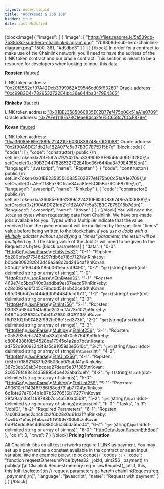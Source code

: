 ```yaml
---
layout: nodes.liquid
title: "Addresses & Job IDs"
hidden: true
date: Last Modified
---
```

[block:image]
{
  "images": [
    {
      "image": [
        "https://files.readme.io/5a589db-7b88b8d-sub-hero-chainlink-diagram.png",
        "7b88b8d-sub-hero-chainlink-diagram.png",
        1500,
        361,
        "#d9dbe3"
      ]
    }
  ]
}
[/block]
In order for a contract to make use of the Chainlink network, you'll need to have the address of the LINK token contract and our oracle contract. This section is meant to be a resource for developers when looking to input this data.

**Ropsten** (<a href="https://ropsten.chain.link/" target="_blank" rel="noreferrer, noopener">faucet</a>)

LINK token address: <a href="https://ropsten.etherscan.io/address/0x20fE562d797A42Dcb3399062AE9546cd06f63280" target="_blank" rel="noreferrer, noopener">"0x20fE562d797A42Dcb3399062AE9546cd06f63280"</a>
Oracle address: <a href="https://ropsten.etherscan.io/address/0xc99B3D447826532722E41bc36e644ba3479E4365" target="_blank" rel="noreferrer, noopener">"0xc99B3D447826532722E41bc36e644ba3479E4365"</a>

**Rinkeby** (<a href="https://rinkeby.chain.link/" target="_blank" rel="noreferrer, noopener">faucet</a>)

LINK token address: <a href="https://rinkeby.etherscan.io/address/0x01BE23585060835E02B77ef475b0Cc51aA1e0709" target="_blank" rel="noreferrer, noopener">"0x01BE23585060835E02B77ef475b0Cc51aA1e0709"</a>
Oracle address: <a href="https://rinkeby.etherscan.io/address/0x7AFe1118Ea78C1eae84ca8feE5C65Bc76CcF879e" target="_blank" rel="noreferrer, noopener">"0x7AFe1118Ea78C1eae84ca8feE5C65Bc76CcF879e"</a>

**Kovan** (<a href="https://kovan.chain.link/" target="_blank" rel="noreferrer, noopener">faucet</a>)

LINK token address: <a href="https://kovan.etherscan.io/address/0xa36085F69e2889c224210F603D836748e7dC0088" target="_blank" rel="noreferrer, noopener">"0xa36085F69e2889c224210F603D836748e7dC0088"</a>
Oracle address: <a href="https://kovan.etherscan.io/address/0x2f90A6D021db21e1B2A077c5a37B3C7E75D15b7e" target="_blank" rel="noreferrer, noopener">"0x2f90A6D021db21e1B2A077c5a37B3C7E75D15b7e"</a>
[block:code]
{
  "codes": [
    {
      "code": "constructor() public {\n  setLinkToken(0x20fE562d797A42Dcb3399062AE9546cd06f63280);\n  setOracle(0xc99B3D447826532722E41bc36e644ba3479E4365);\n}",
      "language": "javascript",
      "name": "Ropsten"
    },
    {
      "code": "constructor() public {\n  setLinkToken(0x01BE23585060835E02B77ef475b0Cc51aA1e0709);\n  setOracle(0x7AFe1118Ea78C1eae84ca8feE5C65Bc76CcF879e);\n}",
      "language": "javascript",
      "name": "Rinkeby"
    },
    {
      "code": "constructor() public {\n  setLinkToken(0xa36085F69e2889c224210F603D836748e7dC0088);\n  setOracle(0x2f90A6D021db21e1B2A077c5a37B3C7E75D15b7e);\n}",
      "language": "javascript",
      "name": "Kovan"
    }
  ]
}
[/block]
You will need the `JobID` as bytes when requesting data from Chainlink. We have pre-made jobs available for you. Types with a Multiplier indicate that the value received from the given endpoint will be multiplied by the specified "times" value before being written to the blockchain. *If you use a JobId with a [Multiply](doc:adapters#section-multiply) adapter without specifying a "times" parameter, the result will be multiplied by 0.* The string value of the JobIDs will need to be given to the Request as bytes.
[block:parameters]
{
  "data": {
    "0-0": "[HttpGet](doc:adapters#section-httpget)\n[JsonParse](doc:adapters#section-jsonparse)\n[EthBytes32](doc:adapters#section-ethbytes32)",
    "0-1": "Ropsten: 5b280bfed77646d297fdb6e718c7127a\nRinkeby: b0bde308282843d49a3a8d2dd2464af1\nKovan: 50fc4215f89443d185b061e5d7af9490",
    "0-2": "`get`(string)\n`path`(dot-delimited string or array of strings)",
    "1-0": "[HttpPost](doc:adapters#section-httppost)\n[JsonParse](doc:adapters#section-jsonparse)\n[EthBytes32](doc:adapters#section-ethbytes32)",
    "1-1": "Ropsten: 469e74c5bca740c0addba9ea67eecc51\nRinkeby: c28c092ad6f045c79bdbd54ebb42ce4d\nKovan: b9fd06bb42dd444db1b944849cbffb11",
    "1-2": "`post`(string)\n`path`(dot-delimited string or array of strings)",
    "2-0": "[HttpGet](doc:adapters#section-httpget)\n[JsonParse](doc:adapters#section-jsonparse)\n[EthInt256](doc:adapters#section-ethint256)",
    "2-1": "Ropsten: 93032b68d4704fa6be2c3ccf7a23c107\nRinkeby: 648f1b4629324c7ab41b7980b3091138\nKovan: f9d13102fb90482f992fc06e15ed373b",
    "2-2": "`get`(string)\n`path`(dot-delimited string or array of strings)",
    "3-0": "[HttpGet](doc:adapters#section-httpget)\n[JsonParse](doc:adapters#section-jsonparse)\n[Multiply](doc:adapters#secion-multiply)\n[EthInt256](doc:adapters#section-ethint256)",
    "3-1": "Ropsten: e055293deb37425ba83a2d5870c57649\nRinkeby: c8084988f0b54520ba17945c4a2ab7bc\nKovan: ad752d90098243f8a5c91059d3e5616c",
    "3-2": "`get`(string)\n`path`(dot-delimited string or array of strings)\n`times`(int)",
    "4-0": "[HttpGet](doc:adapters#section-httpget)\n[JsonParse](doc:adapters#section-jsonparse)\n[EthUint256](doc:adapters#section-ethuint256)",
    "4-1": "Ropsten: fb5fb7b18921487fb26503cb075abf41\nRinkeby: 367c3cb39ab34bccad27deea5e37f365\nKovan: 2c6578f488c843588954be403aba2deb",
    "4-2": "`get`(string)\n`path`(dot-delimited string or array of strings)",
    "5-0": "[HttpGet](doc:adapters#section-httpget)\n[JsonParse](doc:adapters#section-jsonparse)\n[Multiply](doc:adapters#secion-multiply)\n[EthUint256](doc:adapters#section-ethuint256)",
    "5-1": "Ropsten: 493610cff14346f786f88ed791ab7704\nRinkeby: 6d1bfe27e7034b1d87b5270556b17277\nKovan: 29fa9aa13bf1468788b7cc4a500a45b8",
    "5-2": "`get`(string)\n`path`(dot-delimited string or array of strings)\n`times`(int)",
    "h-0": "Tasks",
    "h-1": "JobID",
    "h-2": "Required Parameters",
    "6-1": "Ropsten: 7ac0b3beac2c448cb2f6b2840d61d31f\nRinkeby: 4ce9b71a1ac94abcad1ff9198e760b8c\nKovan 6d914edc36e14d6c880c9c55bda5bc04",
    "6-2": "`get`(string)\n`path`(dot-delimited string or array of strings)",
    "6-0": "[HttpGet](doc:adapters#section-httpget)\n[JsonParse](doc:adapters#section-jsonparse)\n[EthBool](doc:adapters#section-ethbool)"
  },
  "cols": 3,
  "rows": 7
}
[/block]
**Pricing Information**

All Chainlink jobs on all test networks require 1 LINK as payment. You may set up a payment as a constant available in the contract or as an input variable, like the example below.
[block:code]
{
  "codes": [
    {
      "code": "function requestEthereumPrice(bytes32 _jobId, uint256 _payment) \n  public\n{\n  Chainlink.Request memory req = newRequest(_jobId, this, this.fulfill.selector);\n  // request parameters go here\n  chainlinkRequest(req, _payment);\n}",
      "language": "javascript",
      "name": "Request with payment"
    }
  ]
}
[/block]
